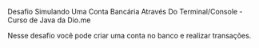 Desafio Simulando Uma Conta Bancária Através Do Terminal/Console - Curso de Java da Dio.me

Nesse desafio você pode criar uma conta no banco e realizar transações.
